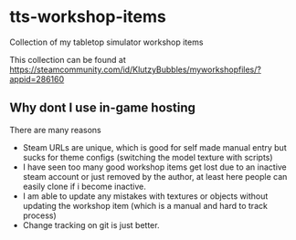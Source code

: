 # tts-workshop-items

Collection of my tabletop simulator workshop items

This collection can be found at https://steamcommunity.com/id/KlutzyBubbles/myworkshopfiles/?appid=286160

## Why dont I use in-game hosting

There are many reasons

- Steam URLs are unique, which is good for self made manual entry but sucks for theme configs (switching the model texture with scripts)
- I have seen too many good workshop items get lost due to an inactive steam account or just removed by the author, at least here people can easily clone if i become inactive.
- I am able to update any mistakes with textures or objects without updating the workshop item (which is a manual and hard to track process)
- Change tracking on git is just better.

